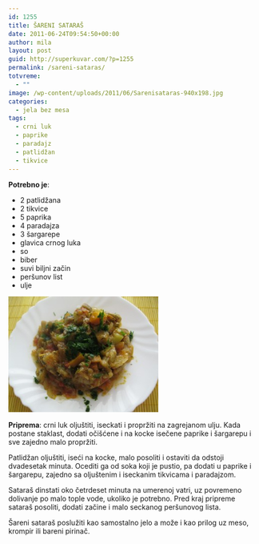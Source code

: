 ```yaml
---
id: 1255
title: ŠARENI SATARAŠ
date: 2011-06-24T09:54:50+00:00
author: mila
layout: post
guid: http://superkuvar.com/?p=1255
permalink: /sareni-sataras/
totvreme:
  - ""
image: /wp-content/uploads/2011/06/Sarenisataras-940x198.jpg
categories:
  - jela bez mesa
tags:
  - crni luk
  - paprike
  - paradajz
  - patlidžan
  - tikvice
---
```

**Potrebno je**:

  * 2 patlidžana
  * 2 tikvice
  * 5 paprika
  * 4 paradajza
  * 3 šargarepe
  * glavica crnog luka
  * so
  * biber
  * suvi biljni začin
  * peršunov list
  * ulje

<img class="alignnone size-medium wp-image-3759" title="Sarenisataras" src="/wp-content/uploads/2011/06/Sarenisataras-e1342693324716-300x231.jpg" alt="" width="300" height="231" /> 

**Priprema**: crni luk oljuštiti, iseckati i propržiti na zagrejanom ulju. Kada postane staklast, dodati očišćene i na kocke isečene paprike i šargarepu i sve zajedno malo propržiti.

Patlidžan oljuštiti, iseći na kocke, malo posoliti i ostaviti da odstoji dvadesetak minuta. Ocediti ga od soka koji je pustio, pa dodati u paprike i šargarepu, zajedno sa oljuštenim i iseckanim tikvicama i paradajzom.

Sataraš dinstati oko četrdeset minuta na umerenoj vatri, uz povremeno dolivanje po malo tople vode, ukoliko je potrebno. Pred kraj pripreme sataraš posoliti, dodati začine i malo seckanog peršunovog lista.

Šareni sataraš poslužiti kao samostalno jelo a može i kao prilog uz meso, krompir ili bareni pirinač.